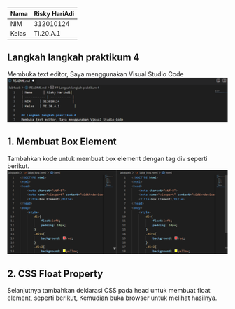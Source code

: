 | Nama      | Risky HariAdi|
| ----------- | ----------- |
| NIM     | 312010124       |
| Kelas   | TI.20.A.1        |

## Langkah langkah praktikum 4
Membuka text editor, Saya menggunakan Visual Studio Code
![foto!](foto/1.png)

## 1. Membuat Box Element
Tambahkan kode untuk membuat box element dengan tag div seperti berikut.
![foto!](foto/22.png)

## 2. CSS Float Property
Selanjutnya tambahkan deklarasi CSS pada head untuk membuat float element, seperti berikut,
Kemudian buka browser untuk melihat hasilnya.
